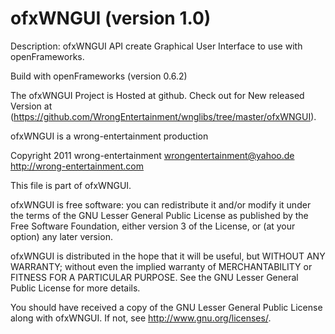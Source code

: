 ofxWNGUI (version 1.0)
======================


Description:
ofxWNGUI API create Graphical User Interface to use with openFrameworks.

Build with openFrameworks (version 0.6.2)

The ofxWNGUI Project is Hosted at github.
Check out for New released Version at
(https://github.com/WrongEntertainment/wnglibs/tree/master/ofxWNGUI).






ofxWNGUI is a wrong-entertainment production


Copyright 2011 wrong-entertainment
               wrongentertainment@yahoo.de
               http://wrong-entertainment.com

This file is part of ofxWNGUI.

ofxWNGUI is free software: you can redistribute it and/or modify
it under the terms of the GNU Lesser General Public License as published by
the Free Software Foundation, either version 3 of the License, or
(at your option) any later version.

ofxWNGUI is distributed in the hope that it will be useful,
but WITHOUT ANY WARRANTY; without even the implied warranty of
MERCHANTABILITY or FITNESS FOR A PARTICULAR PURPOSE.  See the
GNU Lesser General Public License for more details.

You should have received a copy of the GNU Lesser General Public License
along with ofxWNGUI.  If not, see <http://www.gnu.org/licenses/>.